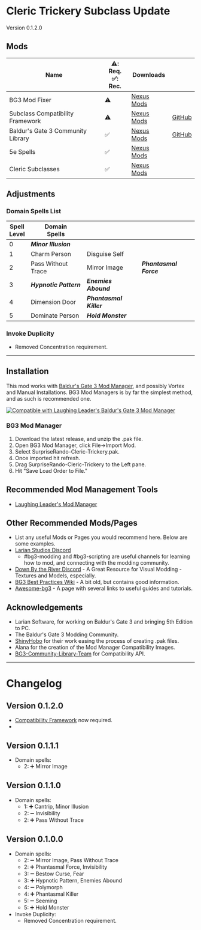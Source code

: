
# Cleric Trickery Subclass Update

Version 0.1.2.0

## Mods

| Name | ⚠️: Req. <br> ✅: Rec. | Downloads |  |
| - | -| - | - |
| BG3 Mod Fixer | ⚠️ |[Nexus Mods](https://www.nexusmods.com/baldursgate3/mods/141) | | 
| Subclass Compatibility Framework | ⚠️ | [Nexus Mods](https://www.nexusmods.com/baldursgate3/mods/1933) | [GitHub](https://github.com/BG3-Community-Library-Team/BG3-Subclass-Compatibility-Framework) |
| Baldur's Gate 3 Community Library | ✅  | [Nexus Mods](https://www.nexusmods.com/baldursgate3/mods/1333) | [GitHub](https://github.com/BG3-Community-Library-Team/BG3-Community-Library) |
| 5e Spells | ✅ |[Nexus Mods](https://www.nexusmods.com/baldursgate3/mods/125) |
| Cleric Subclasses | ✅ |[Nexus Mods](https://www.nexusmods.com/baldursgate3/mods/432) |



## Adjustments

### Domain Spells List

| Spell <br> Level  | Domain <br> Spells |  |  |  
| - | - | - | - |
| 0 | ___Minor Illusion___ |
| 1 | Charm Person | Disguise Self | 
| 2 | Pass Without Trace |  Mirror Image | ___Phantasmal Force___ |
| 3 | ___Hypnotic Pattern___ | ___Enemies Abound___ |
| 4 |  Dimension Door | ___Phantasmal Killer___ |
| 5 | Dominate Person | ___Hold Monster___ |

### Invoke Duplicity
- Removed Concentration requirement.

---

## Installation
This mod works with [Baldur's Gate 3 Mod Manager](https://github.com/LaughingLeader/BG3ModManager), and possibly Vortex and Manual
Installations. BG3 Mod Managers is by far the simplest method, and as such is recommended one.

[![Compatible with Laughing Leader's Baldur's Gate 3 Mod Manager](https://i.imgur.com/qtdx2Yq.png)](https://github.com/LaughingLeader/BG3ModManager)

### BG3 Mod Manager
1. Download the latest release, and unzip the .pak file.
2. Open BG3 Mod Manager, click File->Import Mod.
3. Select SurpriseRando-Cleric-Trickery.pak.
5. Once imported hit refresh.
6. Drag SurpriseRando-Cleric-Trickery to the Left pane.
8. Hit "Save Load Order to File."

## Recommended Mod Management Tools
- [Laughing Leader's Mod Manager](https://github.com/LaughingLeader/BG3ModManager)

## Other Recommended Mods/Pages
- List any useful Mods or Pages you would recommend here. Below are some examples.
- [Larian Studios Discord](https://discord.com/invite/larianstudios)
  - #bg3-modding and #bg3-scripting are useful channels for learning how to mod, and connecting with the modding community.
- [Down By the River Discord](https://discord.gg/JnPcvGr) - A Great Resource for Visual Modding - Textures and Models, especially.
- [BG3 Best Practices Wiki](https://github.com/Baldurs-Gate-3-modders/Best-Practices-Wiki/wiki) - A bit old, but contains good information.
- [Awesome-bg3](https://github.com/bg3mods/awesome-bg3) - A page with several links to useful guides and tutorials.

## Acknowledgements
- Larian Software, for working on Baldur's Gate 3 and bringing 5th Edition to PC.
- The Baldur's Gate 3 Modding Community.
- [ShinyHobo](https://github.com/ShinyHobo) for their work easing the process of creating .pak files.
- Alana for the creation of the Mod Manager Compatibility Images.
- [BG3-Community-Library-Team](https://github.com/BG3-Community-Library-Team) for Compatibility API.


---

# Changelog

## Version 0.1.2.0

- [Compatibility Framework](https://github.com/BG3-Community-Library-Team/BG3-Subclass-Compatibility-Framework) now required.
- 


## Version 0.1.1.1
- Domain spells:
  - 2: ➕ Mirror Image

## Version 0.1.1.0
- Domain spells:
  - 1: ➕ Cantrip, Minor Illusion
  - 2: ➖ Invisibility
  - 2: ➕ Pass Without Trace
 

## Version 0.1.0.0
- Domain spells:
  - 2: ➖ Mirror Image, Pass Without Trace
  - 2: ➕ Phantasmal Force, Invisibility
  - 3: ➖ Bestow Curse, Fear
  - 3: ➕ Hypnotic Pattern, Enemies Abound
  - 4: ➖ Polymorph
  - 4: ➕ Phantasmal Killer
  - 5: ➖ Seeming
  - 5: ➕ Hold Monster
- Invoke Duplicity:
  - Removed Concentration requirement.